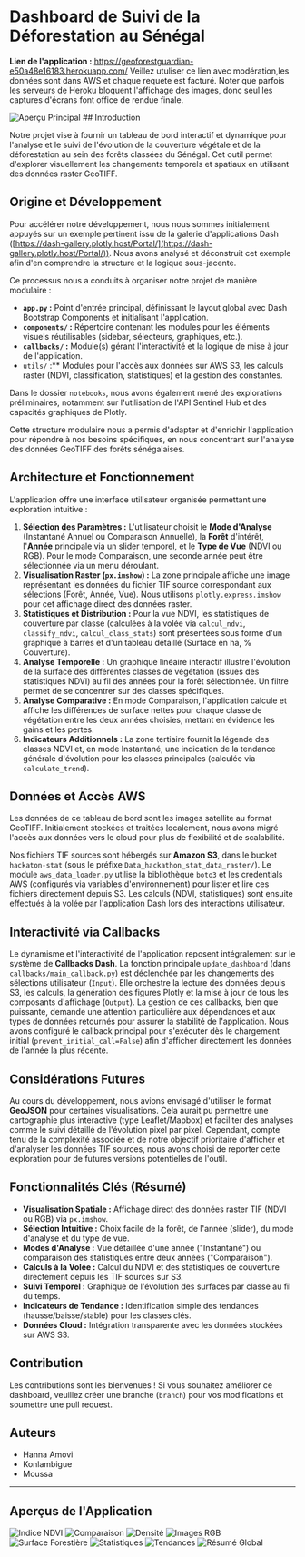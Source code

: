 # Dashboard de Suivi de la Déforestation au Sénégal
 **Lien de l'application :** https://geoforestguardian-e50a48e16183.herokuapp.com/
 Veillez utuliser ce lien avec modération,les données sont dans AWS et chaque requete est facturé.
 Noter que parfois les serveurs de Heroku bloquent l'affichage des images, donc seul les captures d'écrans font office de rendue finale.

![Aperçu Principal](img/dashboard4.png) ## Introduction

Notre projet vise à fournir un tableau de bord interactif et dynamique pour l'analyse et le suivi de l'évolution de la couverture végétale et de la déforestation au sein des forêts classées du Sénégal. Cet outil permet d'explorer visuellement les changements temporels et spatiaux en utilisant des données raster GeoTIFF.

## Origine et Développement

Pour accélérer notre développement, nous nous sommes initialement appuyés sur un exemple pertinent issu de la galerie d'applications Dash ([https://dash-gallery.plotly.host/Portal/](https://dash-gallery.plotly.host/Portal/)). Nous avons analysé et déconstruit cet exemple afin d'en comprendre la structure et la logique sous-jacente.

Ce processus nous a conduits à organiser notre projet de manière modulaire :

* **`app.py` :** Point d'entrée principal, définissant le layout global avec Dash Bootstrap Components et initialisant l'application.
* **`components/` :** Répertoire contenant les modules pour les éléments visuels réutilisables (sidebar, sélecteurs, graphiques, etc.).
* **`callbacks/` :** Module(s) gérant l'interactivité et la logique de mise à jour de l'application.
* `utils/` :** Modules pour l'accès aux données sur AWS S3, les calculs raster (NDVI, classification, statistiques) et la gestion des constantes.

Dans le dossier `notebooks`, nous avons également mené des explorations préliminaires, notamment sur l'utilisation de l'API Sentinel Hub et des capacités graphiques de Plotly.

Cette structure modulaire nous a permis d'adapter et d'enrichir l'application pour répondre à nos besoins spécifiques, en nous concentrant sur l'analyse des données GeoTIFF des forêts sénégalaises.

## Architecture et Fonctionnement

L'application offre une interface utilisateur organisée permettant une exploration intuitive :

1.  **Sélection des Paramètres :** L'utilisateur choisit le **Mode d'Analyse** (Instantané Annuel ou Comparaison Annuelle), la **Forêt** d'intérêt, l'**Année** principale via un slider temporel, et le **Type de Vue** (NDVI ou RGB). Pour le mode Comparaison, une seconde année peut être sélectionnée via un menu déroulant.
2.  **Visualisation Raster (`px.imshow`) :** La zone principale affiche une image représentant les données du fichier TIF source correspondant aux sélections (Forêt, Année, Vue). Nous utilisons `plotly.express.imshow` pour cet affichage direct des données raster.
3.  **Statistiques et Distribution :** Pour la vue NDVI, les statistiques de couverture par classe (calculées à la volée via `calcul_ndvi`, `classify_ndvi`, `calcul_class_stats`) sont présentées sous forme d'un graphique à barres et d'un tableau détaillé (Surface en ha, % Couverture).
4.  **Analyse Temporelle :** Un graphique linéaire interactif illustre l'évolution de la surface des différentes classes de végétation (issues des statistiques NDVI) au fil des années pour la forêt sélectionnée. Un filtre permet de se concentrer sur des classes spécifiques.
5.  **Analyse Comparative :** En mode Comparaison, l'application calcule et affiche les différences de surface nettes pour chaque classe de végétation entre les deux années choisies, mettant en évidence les gains et les pertes.
6.  **Indicateurs Additionnels :** La zone tertiaire fournit la légende des classes NDVI et, en mode Instantané, une indication de la tendance générale d'évolution pour les classes principales (calculée via `calculate_trend`).

## Données et Accès AWS

Les données  de ce tableau de bord sont les images satellite au format GeoTIFF. Initialement stockées et traitées localement, nous avons migré l'accès aux données vers le cloud pour plus de flexibilité et de scalabilité.

Nos fichiers TIF sources sont hébergés sur **Amazon S3**, dans le bucket `hackaton-stat` (sous le préfixe `Data_hackathon_stat_data_raster/`). Le module `aws_data_loader.py` utilise la bibliothèque `boto3` et les credentials AWS (configurés via variables d'environnement) pour lister et lire ces fichiers directement depuis S3. Les calculs (NDVI, statistiques) sont ensuite effectués à la volée par l'application Dash lors des interactions utilisateur.

## Interactivité via Callbacks

Le dynamisme et l'interactivité de l'application reposent intégralement sur le système de **Callbacks Dash**. La fonction principale `update_dashboard` (dans `callbacks/main_callback.py`) est déclenchée par les changements des sélections utilisateur (`Input`). Elle orchestre la lecture des données depuis S3, les calculs, la génération des figures Plotly et la mise à jour de tous les composants d'affichage (`Output`). La gestion de ces callbacks, bien que puissante, demande une attention particulière aux dépendances et aux types de données retournés pour assurer la stabilité de l'application. Nous avons configuré le callback principal pour s'exécuter dès le chargement initial (`prevent_initial_call=False`) afin d'afficher directement les données de l'année la plus récente.

## Considérations Futures

Au cours du développement, nous avions envisagé d'utiliser le format **GeoJSON** pour certaines visualisations. Cela aurait pu permettre une cartographie plus interactive (type Leaflet/Mapbox) et faciliter des analyses comme le suivi détaillé de l'évolution pixel par pixel. Cependant, compte tenu de la complexité associée et de notre objectif prioritaire d'afficher et d'analyser les données TIF sources, nous avons choisi de reporter cette exploration pour de futures versions potentielles de l'outil.

## Fonctionnalités Clés (Résumé)

* **Visualisation Spatiale :** Affichage direct des données raster TIF (NDVI ou RGB) via `px.imshow`.
* **Sélection Intuitive :** Choix facile de la forêt, de l'année (slider), du mode d'analyse et du type de vue.
* **Modes d'Analyse :** Vue détaillée d'une année ("Instantané") ou comparaison des statistiques entre deux années ("Comparaison").
* **Calculs à la Volée :** Calcul du NDVI et des statistiques de couverture directement depuis les TIF sources sur S3.
* **Suivi Temporel :** Graphique de l'évolution des surfaces par classe au fil du temps.
* **Indicateurs de Tendance :** Identification simple des tendances (hausse/baisse/stable) pour les classes clés.
* **Données Cloud :** Intégration transparente avec les données stockées sur AWS S3.

## Contribution

Les contributions sont les bienvenues ! Si vous souhaitez améliorer ce dashboard, veuillez créer une branche (`branch`) pour vos modifications et soumettre une pull request.

## Auteurs

* Hanna Amovi
* Konlambigue
* Moussa

---

## Aperçus de l'Application

![Indice NDVI](img/dashboard1.png)
![Comparaison](img/dashboard2.png)
![Densité](img/dashboard3.png)
![Images RGB](img/dashboard4.png)
![Surface Forestière](img/dashboard5.png)
![Statistiques](img/dashboard6.png)
![Tendances](img/dashboard7.png)
![Résumé Global](img/dashboard8.png)